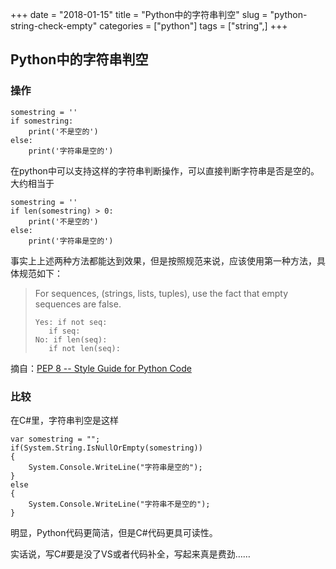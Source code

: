 +++
date = "2018-01-15"
title = "Python中的字符串判空"
slug = "python-string-check-empty"
categories = ["python"]
tags = ["string",]
+++

## Python中的字符串判空

### 操作

```
somestring = ''
if somestring:
    print('不是空的')
else:
    print('字符串是空的')
```
在python中可以支持这样的字符串判断操作，可以直接判断字符串是否是空的。大约相当于
```
somestring = ''
if len(somestring) > 0:
    print('不是空的')
else:
    print('字符串是空的')
```

事实上上述两种方法都能达到效果，但是按照规范来说，应该使用第一种方法，具体规范如下：
>For sequences, (strings, lists, tuples), use the fact that empty sequences are false.   
>```  
>Yes: if not seq:  
>    if seq:  
>No: if len(seq):  
>    if not len(seq):
>```
摘自：[PEP 8 -- Style Guide for Python Code](https://www.python.org/dev/peps/pep-0008/)


### 比较

在C#里，字符串判空是这样
```
var somestring = "";
if(System.String.IsNullOrEmpty(somestring))
{
    System.Console.WriteLine("字符串是空的");
}
else
{
    System.Console.WriteLine("字符串不是空的");
}
```

明显，Python代码更简洁，但是C#代码更具可读性。

实话说，写C#要是没了VS或者代码补全，写起来真是费劲……
